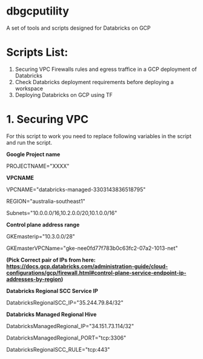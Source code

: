# dbgcputility
A set of tools and scripts designed for Databricks on GCP


# Scripts List:

1. Securing VPC Firewalls rules and egress traffice in a GCP deployment of Databricks
2. Check Databricks deployment requirements before deploying a workspace
3. Deploying Databricks on GCP using TF


# 1. Securing VPC

For this script to work you need to replace following variables in the script and run the script.

  **Google Project name**
  
  PROJECTNAME="XXXX"
  
  **VPCNAME**
  
  VPCNAME="databricks-managed-3303143836518795"
  
  REGION="australia-southeast1"
  
  Subnets="10.0.0.0/16,10.2.0.0/20,10.1.0.0/16"
  
  **Control plane address range**
  
  GKEmasterip="10.3.0.0/28"
  
  GKEmasterVPCName="gke-nee0fd77f783b0c63fc2-07a2-1013-net"
  
  **(Pick Correct pair of IPs from here: https://docs.gcp.databricks.com/administration-guide/cloud-configurations/gcp/firewall.html#control-plane-service-endpoint-ip-addresses-by-region)**
  
  **Databricks Regional SCC Service IP**
  
  DatabricksRegionalSCC_IP="35.244.79.84/32"
  
  **Databricks Managed Regional Hive**
  
  DatabricksManagedRegional_IP="34.151.73.114/32"
  
  DatabricksManagedRegional_PORT="tcp:3306"
  
  DatabricksRegionalSCC_RULE="tcp:443"
